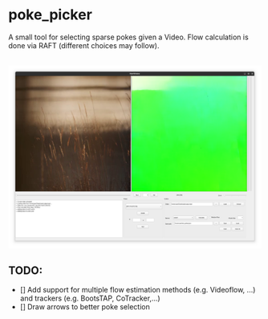 # poke_picker
A small tool for selecting sparse pokes given a Video.
Flow calculation is done via RAFT (different choices may follow).

<br>
<img src="media/screenshot.png"/>

## TODO:
- [] Add support for multiple flow estimation methods (e.g. Videoflow, ...) and trackers (e.g. BootsTAP, CoTracker,...)
- [] Draw arrows to better poke selection

